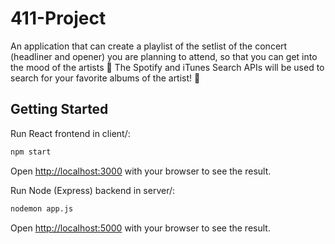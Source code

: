 # 411-Project

An application that can create a playlist of the setlist of the concert (headliner and opener) you are planning to attend, so that you can get into the mood of the artists 💖 The Spotify and iTunes Search APIs will be used to search for your favorite albums of the artist! 🎵

## Getting Started

Run React frontend in client/:

```bash
npm start
```

Open [http://localhost:3000](http://localhost:3000) with your browser to see the result.

Run Node (Express) backend in server/:

```bash
nodemon app.js
```

Open [http://localhost:5000](http://localhost:5000) with your browser to see the result.
